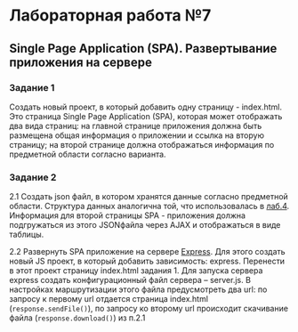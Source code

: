 # Лабораторная работа №7

## Single Page Application (SPA). Развертывание приложения на сервере

### Задание 1

Создать новый проект, в который добавить одну страницу - index.html. Это страница Single Page Application (SPA), которая может отображать два вида страниц:
на главной странице приложения должна быть размещена общая информация о приложении и ссылка на вторую страницу;
на второй странице должна отображаться информация по предметной области согласно варианта.

### Задание 2

2.1 Создать json файл, в котором хранятся данные согласно предметной области. Структура данных аналогична той, что использовалась в [лаб.4](https://github.com/petrik33/BSU-Web-Lab4).
Информация для второй страницы SPA - приложения должна подгружаться из этого JSON­файла через AJAX и отображаться в виде таблицы.

2.2 Развернуть  SPA приложение на сервере [Express](https://expressjs.com/ru/). Для этого создать новый JS проект, в который добавить зависимость: express.
Перенести в этот проект страницу index.html задания 1.
Для запуска сервера express создать конфигурационный файл сервера – server.js. В настройках маршрутизации этого файла предусмотреть два url: по запросу к первому url отдается страница index.html (`response.sendFile()`), по запросу ко второму url происходит скачивание файла (`response.download()`) из п.2.1
